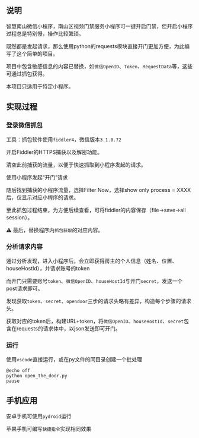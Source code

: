 ## 说明
智慧南山微信小程序，南山区视频门禁服务小程序可一键开启门禁，但开启小程序过程总是特别慢，操作比较繁琐。

既然都是发起请求，那么使用python的requests模块直接开门更加方便，为此编写了这个简单的项目。

项目中包含敏感信息的内容已替换，如`微信OpenID`、`Token`、`RequestData`等，这些可通过抓包获得。

本项目只适用于特定小程序。

## 实现过程
### 登录微信抓包
工具：抓包软件使用`fiddler4`，微信版本`3.1.0.72`

开启Fiddler的HTTPS捕获以及解密功能。

清空此前捕获的流量，以便于快速抓取到小程序发起的请求。

使用小程序发起“开门”请求

随后找到捕获的小程序流量，选择Filter Now，选择show only process = XXXX后，仅显示对应小程序的请求。

至此抓包过程结束，为方便后续查看，可将fiddler的内容保存（file→save→all session）。

⚠ 最后，替换程序内`抓包获取`的对应内容。

### 分析请求内容
通过分析发现，进入小程序后，会立即获得房主的个人信息（姓名、位置、houseHostId），并请求账号的token

而开门只需要账号`token`、`微信OpenID`、`houseHostId`与开门`secret`，发送一个post请求即可。

发现获取`token`、`secret`、`opendoor`三步的请求头略有差异，构造每个步骤的请求头。

获取对应的token后，构建URL+token，将`微信OpenID`、`houseHostId`、`secret`包含在requests的请求体中，以json发送即可开门。

### 运行
使用`vscode`直接运行，或在py文件的同目录创建一个批处理
```batch
@echo off
python open_the_door.py
pause
```

## 手机应用
安卓手机可使用`pydroid`运行

苹果手机可编写`快捷指令`实现相同效果
